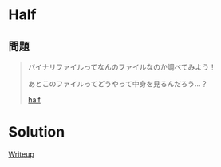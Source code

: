 # Half

## 問題
> バイナリファイルってなんのファイルなのか調べてみよう！
> 
> あとこのファイルってどうやって中身を見るんだろう...？
> 
> [half](./assets/half)

# Solution
[Writeup](./solve/writeup.md)
